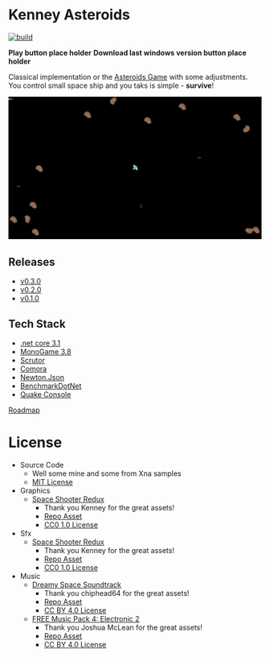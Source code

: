 # Kenney Asteroids

[![build](https://github.com/iivchenko/mg-box/actions/workflows/kenney-asteroids.build.yml/badge.svg)](https://github.com/iivchenko/mg-box/actions/workflows/kenney-asteroids.build.yml)

**Play button place holder** **Download last windows version button place holder**

Classical implementation or the [Asteroids Game](https://en.wikipedia.org/wiki/Asteroids_(video_game)) with some adjustments. You control small space ship and you taks is simple - **survive**!

![Game Screenshot](doc/game-screenshot.png)


## Releases
* [v0.3.0](doc/release-notes/v0.3.0.md)
* [v0.2.0](doc/release-notes/v0.2.0.md)
* [v0.1.0](doc/release-notes/v0.1.0.md)

## Tech Stack
* [.net core 3.1](https://dotnet.microsoft.com/download/dotnet/3.1)
* [MonoGame 3.8](https://www.monogame.net/downloads/)
* [Scrutor](https://github.com/khellang/Scrutor)
* [Comora](https://github.com/dotnet-ad/Comora)
* [Newton.Json](https://www.newtonsoft.com/json)
* [BenchmarkDotNet](https://github.com/dotnet/BenchmarkDotNet)
* [Quake Console](https://github.com/discosultan/quake-console)

[Roadmap](https://github.com/iivchenko/mg-box/milestones)

# License
* Source Code
    * Well some mine and some from Xna samples 
    * [MIT License](doc/source-code-mit-license)
* Graphics
  * [Space Shooter Redux](https://kenney.nl/assets/space-shooter-redux) 
    * Thank you Kenney for the great assets!
    * [Repo Asset](src/KenneyAsteroids.Desktop/Content/SpriteSheets/asteroids.sprite.png)
    * [CC0 1.0 License](https://creativecommons.org/publicdomain/zero/1.0/)
* Sfx
  * [Space Shooter Redux](https://kenney.nl/assets/space-shooter-redux)
    * Thank you Kenney for the great assets!
    * [Repo Asset](src/KenneyAsteroids.Desktop/Content/Sounds/laser.sound.ogg)
    * [CC0 1.0 License](https://creativecommons.org/publicdomain/zero/1.0/)
* Music
    * [Dreamy Space Soundtrack](https://chiphead64.itch.io/dreamy-space-soundtrack)
      * Thank you chiphead64 for the great assets!
      * [Repo Asset](src/KenneyAsteroids.Desktop/Content/Music/menu.song.mp3)
      * [CC BY 4.0 License](https://creativecommons.org/licenses/by/4.0/)
    * [FREE Music Pack 4: Electronic 2](https://joshua-mclean.itch.io/free-music-pack-4)
      * Thank you Joshua McLean for the great assets!
      * [Repo Asset](src/KenneyAsteroids.Desktop/Content/Music/game1.song.mp3)
      * [CC BY 4.0 License](https://creativecommons.org/licenses/by/4.0/)